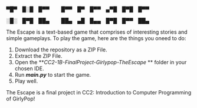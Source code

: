 
▀█▀ █░█ █▀▀   █▀▀ █▀ █▀▀ ▄▀█ █▀█ █▀▀


░█░ █▀█ ██▄   ██▄ ▄█ █▄▄ █▀█ █▀▀ ██▄

The Escape is a text-based game that comprises of interesting stories and simple gameplays.
To play the game, here are the things you oneed to do:
  1. Download the repository as a ZIP File.
  2. Extract the ZIP File.
  3. Open the **_CC2-1B-FinalProject-Girlypop-TheEscape_ ** folder in your chosen IDE.
  4. Run **_main.py_** to start the game.
  5. Play well.

The Escape is a final project in CC2: Introduction to Computer Programming of GirlyPop!
